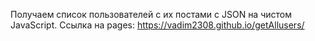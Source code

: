Получаем список пользователей с их постами с JSON на чистом JavaScript.
Ccылка на pages: https://vadim2308.github.io/getAllusers/

